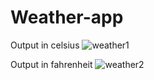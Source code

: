 ﻿# Weather-app
Output 
in celsius
![weather1](https://github.com/abhibth977/Weather-app/assets/136961510/d3c55d6b-6619-4383-b5c2-7445eda18caa)

Output 
in fahrenheit
![weather2](https://github.com/abhibth977/Weather-app/assets/136961510/c5153e36-53a2-4b33-84dc-d74473a29744)
